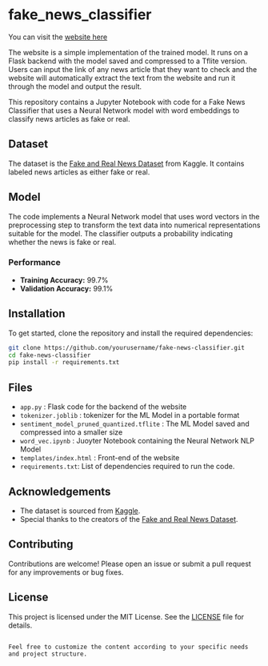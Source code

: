 # fake_news_classifier

You can visit the [website here](https://fake-news-classifier-w73t.onrender.com) 

The website is a simple implementation of the trained model. It runs on a Flask backend with the model saved and compressed to a Tflite version. Users can input the link of any news article that they want to check and the website will automatically extract the text from the website and run it through the model and output the result.

This repository contains a Jupyter Notebook with code for a Fake News Classifier that uses a Neural Network model with word embeddings to classify news articles as fake or real. 

## Dataset

The dataset is the [Fake and Real News Dataset](https://www.kaggle.com/datasets/clmentbisaillon/fake-and-real-news-dataset?select=True.csv) from Kaggle. It contains labeled news articles as either fake or real.

## Model

The code implements a Neural Network model that uses word vectors in the preprocessing step to transform the text data into numerical representations suitable for the model. The classifier outputs a probability indicating whether the news is fake or real.

### Performance

- **Training Accuracy:** 99.7%
- **Validation Accuracy:** 99.1%

## Installation

To get started, clone the repository and install the required dependencies:

```sh
git clone https://github.com/yourusername/fake-news-classifier.git
cd fake-news-classifier
pip install -r requirements.txt
```

## Files
- `app.py` : Flask code for the backend of the website
- `tokenizer.joblib` : tokenizer for the ML Model in a portable format
- `sentiment_model_pruned_quantized.tflite` : The ML Model saved and compressed into a smaller size
- `word_vec.ipynb` : Juoyter Notebook containing the Neural Network NLP Model
- `templates/index.html` : Front-end of the website
- `requirements.txt`: List of dependencies required to run the code.

## Acknowledgements

- The dataset is sourced from [Kaggle](https://www.kaggle.com).
- Special thanks to the creators of the [Fake and Real News Dataset](https://www.kaggle.com/datasets/clmentbisaillon/fake-and-real-news-dataset?select=True.csv).

## Contributing

Contributions are welcome! Please open an issue or submit a pull request for any improvements or bug fixes.

## License

This project is licensed under the MIT License. See the [LICENSE](LICENSE) file for details.

```

Feel free to customize the content according to your specific needs and project structure.
